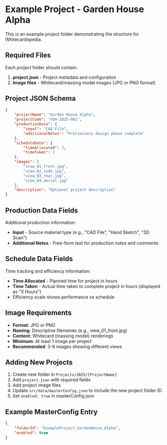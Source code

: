 # Example Project - Garden House Alpha

This is an example project folder demonstrating the structure for Whitecardopedia.

## Required Files

Each project folder should contain:

1. **project.json** - Project metadata and configuration
2. **Image files** - Whitecard/massing model images (JPG or PNG format)

## Project JSON Schema

```json
{
    "projectName": "Garden House Alpha",
    "projectCode": "VGH-2025-001",
    "productionData": {
        "input": "CAD File",
        "additionalNotes": "Preliminary design phase complete"
    },
    "scheduleData": {
        "timeAllocated": 3,
        "timeTaken": 2
    },
    "images": [
        "view_01_front.jpg",
        "view_02_side.jpg",
        "view_03_rear.jpg",
        "view_04_aerial.jpg"
    ],
    "description": "Optional project description"
}
```

## Production Data Fields

Additional production information:
- **Input** - Source material type (e.g., "CAD File", "Hand Sketch", "3D Scan")
- **Additional Notes** - Free-form text for production notes and comments

## Schedule Data Fields

Time tracking and efficiency information:
- **Time Allocated** - Planned time for project in hours
- **Time Taken** - Actual time taken to complete project in hours (displayed as "X Hours")
- Efficiency scale shows performance vs schedule

## Image Requirements

- **Format**: JPG or PNG
- **Naming**: Descriptive filenames (e.g., view_01_front.jpg)
- **Content**: Whitecard (massing model) renderings
- **Minimum**: At least 1 image per project
- **Recommended**: 3-6 images showing different views

## Adding New Projects

1. Create new folder in `Projects/2025/[ProjectName]`
2. Add `project.json` with required fields
3. Add project image files
4. Update `src/data/masterConfig.json` to include the new project folder ID
5. Set `enabled: true` in masterConfig.json

## Example MasterConfig Entry

```json
{
    "folderId": "ExampleProject_GardenHouse_Alpha",
    "enabled": true
}
```

